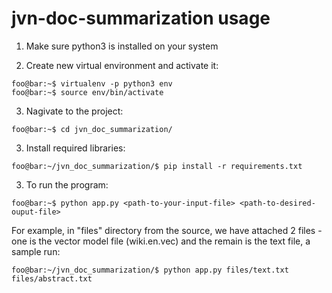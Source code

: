 # jvn-doc-summarization usage

1. Make sure python3 is installed on your system

2. Create new virtual environment and activate it:

```console
foo@bar:~$ virtualenv -p python3 env
foo@bar:~$ source env/bin/activate
```

3. Nagivate to the project:

```console
foo@bar:~$ cd jvn_doc_summarization/
```

3. Install required libraries:

```console
foo@bar:~/jvn_doc_summarization/$ pip install -r requirements.txt
```

3. To run the program:

```console
foo@bar:~$ python app.py <path-to-your-input-file> <path-to-desired-ouput-file>
```

For example, in "files" directory from the source, we have attached 2 files - one is the vector model file (wiki.en.vec) and the remain is the text file, a sample run:

```console
foo@bar:~/jvn_doc_summarization/$ python app.py files/text.txt files/abstract.txt
```